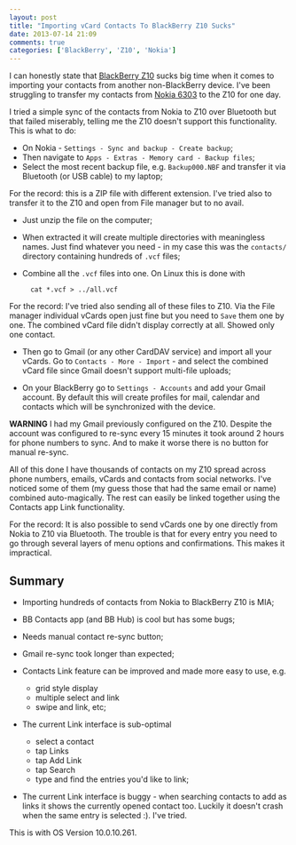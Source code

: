 ```yaml
---
layout: post
title: "Importing vCard Contacts To BlackBerry Z10 Sucks"
date: 2013-07-14 21:09
comments: true
categories: ['BlackBerry', 'Z10', 'Nokia']
---
```


I can honestly state that [BlackBerry Z10](http://amzn.to/12y4ewJ) sucks big
time when it comes to importing your contacts from another non-BlackBerry
device. I've been struggling to transfer my contacts from
[Nokia 6303](http://amzn.to/10USRm2) to the Z10 for one day.

I tried a simple sync of the contacts from Nokia to Z10 over Bluetooth but
that failed miserably, telling me the Z10 doesn't support this functionality.
This is what to do: 

* On Nokia - `Settings - Sync and backup - Create backup`;
* Then navigate to `Apps - Extras - Memory card - Backup files`;
* Select the most recent backup file, e.g. `Backup000.NBF` and 
transfer it via Bluetooth (or USB cable) to my laptop;

For the record: this is a ZIP file with different extension. I've tried also
to transfer it to the Z10 and open from File manager but to no avail.

* Just unzip the file on the computer;
* When extracted it will create multiple directories with meaningless names.
Just find whatever you need - in my case this was the `contacts/` directory
containing hundreds of `.vcf` files;
* Combine all the `.vcf` files into one. On Linux this is done with

        cat *.vcf > ../all.vcf

For the record: I've tried also sending all of these files to Z10. Via the 
File manager individual vCards open just fine but you need to `Save` them one
by one. The combined vCard file didn't display correctly at all. Showed only one
contact.

* Then go to Gmail (or any other CardDAV service) and import all your vCards.
Go to `Contacts - More - Import` - and select the combined vCard file since Gmail
doesn't support multi-file uploads;

* On your BlackBerry go to `Settings - Accounts` and add your Gmail account.
By default this will create profiles for mail, calendar and contacts which will
be synchronized with the device.

**WARNING** I had my Gmail previously configured on the Z10. Despite the account
was configured to re-sync every 15 minutes it took around 2 hours for phone numbers
to sync. And to make it worse there is no button for manual re-sync.


All of this done I have thousands of contacts on my Z10 spread across phone numbers,
emails, vCards and contacts from social networks. I've noticed some of them (my guess
those that had the same email or name) combined auto-magically. The rest can easily be
linked together using the Contacts app Link functionality.



For the record: It is also possible to send vCards one by one directly from Nokia to
Z10 via Bluetooth. The trouble is that for every entry you need to go through several
layers of menu options and confirmations. This makes it impractical.


Summary
-------

* Importing hundreds of contacts from Nokia to BlackBerry Z10 is MIA;
* BB Contacts app (and BB Hub) is cool but has some bugs;
* Needs manual contact re-sync button;
* Gmail re-sync took longer than expected;
* Contacts Link feature can be improved and made more easy to use, e.g.
    + grid style display
    + multiple select and link
    + swipe and link, etc;

* The current Link interface is sub-optimal
    - select a contact
    - tap Links
    - tap Add Link
    - tap Search
    - type and find the entries you'd like to link;

* The current Link interface is buggy - when searching contacts to add
as links it shows the currently opened contact too. Luckily it doesn't
crash when the same entry is selected :). I've tried.

This is with OS Version 10.0.10.261.

